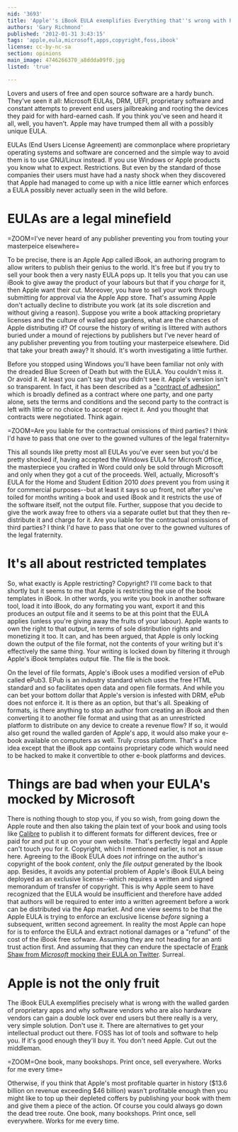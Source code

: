```yaml
---
nid: '3693'
title: 'Apple''s iBook EULA exemplifies Everything that''s wrong with Proprietary Software'
authors: 'Gary Richmond'
published: '2012-01-31 3:43:15'
tags: 'apple,eula,microsoft,apps,copyright,foss,ibook'
license: cc-by-nc-sa
section: opinions
main_image: 4746266370_a8ddda09f0.jpg
listed: 'true'

---
```

Lovers and users of free and open source software are a hardy bunch. They've seen it all: Microsoft EULAs, DRM, UEFI, proprietary software and constant attempts to prevent end users jailbreaking and rooting the devices they paid for with hard-earned cash. If you think you've seen and heard it all, well, you haven't. Apple may have trumped them all with a possibly unique EULA.

EULAs (End Users License Agreement) are commonplace where proprietary operating systems and software are concerned and the simple way to avoid them is to use GNU/Linux instead. If you use Windows or Apple products you know what to expect. Restrictions. But even by the standard of those companies their users must have had a nasty shock when they discovered that Apple had managed to come up with a nice little earner which enforces a EULA possibly never actually seen in the wild before.


# EULAs are a legal minefield

=ZOOM=I've never heard of any publisher preventing you from touting your masterpeice elsewhere=


To be precise, there is an Apple App called iBook, an authoring program to allow writers to publish their genius to the world. It's free but if you try to sell your book then a very nasty EULA pops up. It tells you that you can use iBook to give away the product of your labours but that if you _charge_ for it, then Apple want their cut. Moreover, you have to sell your work through submitting for approval via the Apple App store. That's assuming Apple don't actually decline to distribute you work (at its sole discretion and without giving a reason). Suppose you write a book attacking proprietary licenses and the culture of walled app gardens, what are the chances of Apple distributing it? Of course the history of writing is littered with authors buried under a mound of rejections by publishers but I've never heard of any publisher preventing you from toutiing your masterpeice elsewhere. Did that take your breath away? It should. It's worth investigating a little further.

Before you stopped using Windows you'll have been familiar not only with the dreaded Blue Screen of Death but with the EULA. You couldn't miss it. Or avoid it. At least you can't say that you didn't see it. Apple's version isn't so transparent. In fact, it has been described as a ["contract of adhesion"](http://en.wikipedia.org/wiki/Standard_form_contract) which is broadly defined as a contract where one party, and one party alone, sets the terms and conditions and the second party to the contract is left with little or no choice to accept or reject it. And you thought that contracts were negotiated. Think again. 

=ZOOM=Are you liable for the contractual omissions of third parties? I think I'd have to pass that one over to the gowned vultures of the legal fraternity=

This all sounds like pretty most all EULAs you've ever seen but you'd be pretty shocked if, having accepted the Windows EULA for Microsft Office, the masterpiece you crafted in Word could only be sold through Microsoft and only when they got a cut of the proceeds. Well, actually, Microsoft's EULA for the Home and Student Edition 2010 _does_ prevent you from using it for commercial purposes--but at least it says so up front, not after you've toiled for months writing a book and used iBook and it restricts the use of the software itself, not the output file. Further, suppose that you decide to give the work away free to others via a separate outlet but that they then re-distribute it and charge for it. Are you liable for the contractual omissions of third parties? I think I'd have to pass that one over to the gowned vultures of the legal fraternity. 

# It's all about restricted templates

So, what exactly is Apple restricting? Copyright? I'll come back to that shortly but it seems to me that Apple is restricting the use of the book templates in iBook. In other words, you write you book in another software tool, load it into iBook, do any formating you want, export it and this produces an output file and it seems to be at this point that the EULA applies (unless you're giving away the fruits of your labour). Apple wants to own the right to that _output_, in terms of sole distribution rights and monetizing it too. It can, and has been argued, that Apple is only locking down the output of the file format, not the contents of your writing but it's effectively the same thing. Your writing is locked down by filtering it through Apple's iBook templates output file. The file is the book. 

On the level of file formats, Apple's iBook uses a modified version of ePub called ePub3. EPub is an industry standard which uses the free HTML standard and so facilitates open data and open file formats. And while you can bet your bottom dollar that Apple's version is infested with DRM, ePub does not enforce it. It is there as an option, but that's all. Speaking of formats, is there anything to stop an author from creating an iBook and then converting it to another file format and using that as an unrestricted platform to distribute on any device to create a revenue flow? If so, it would also get round the walled garden of Apple's app, it would also make your e-book available on computers as well. Truly cross platform. That's a nice idea except that the iBook app contains proprietary code which would need to be hacked to make it convertible to other e-book platforms and devices.

# Things are bad when your EULA's mocked by Microsoft

There is nothing though to stop you, if you so wish, from going down the Apple route and then also taking the plain text of your book and using tools like [Calibre](http://calibre-ebook.com/) to publish it to different formats for different devices, free or paid for and put it up on your own website. That's perfectly legal and Apple can't touch you for it. Copyright, which I mentioned earlier, is not an issue here. Agreeing to the iBook EULA does _not_ infringe on the author's copyright of the book _content_, only the _file output_ generated by the Ibook app. Besides, it avoids any potential problem of Apple's iBook EULA being deployed as an exclusive license--which requires a written and signed memorandum of transfer of copyright. This is why Apple seem to have recognized that the EULA would be insufficient and therefore have added that authors will be required to enter into a written agreement before a work can be distributed via the App market. And one view seems to be that the Apple EULA is trying to enforce an exclusive license _before_ signing a subsequent, written second agreement. In reality the most Apple can hope for is to enforce the EULA and extract notional damages or a "refund" of the cost of the iBook free sofware. Assuming they are not heading for an anti trust action first. And assuming that they can endure the spectacle of [Frank Shaw from _Microsoft_ mocking their EULA on Twitter](http://twitter.com/fxshaw). Surreal.


# Apple is not the only fruit

The iBook EULA exemplifies precisely what is wrong with the walled garden of proprietary apps and why software vendors who are also hardware vendors can gain a double lock over end users but there really is a very, very simple solution. Don't use it. There are alternatives to get your intellectual product out there. FOSS has lot of tools and software to help you. If it's good enough they'll buy it. You don't need Apple. Cut out the middleman. 

=ZOOM=One book, many bookshops. Print once, sell everywhere. Works for me every time=

Otherwise, if you think that Apple's most profitable quarter in history ($13.6 billion on revenue exceeding $46 billion) wasn't profitable enough then you might like to top up their depleted coffers by publishing your book with them and give them a piece of the action. Of course you could always go down the dead tree route. One book, many bookshops. Print once, sell everywhere. Works for me every time. 
